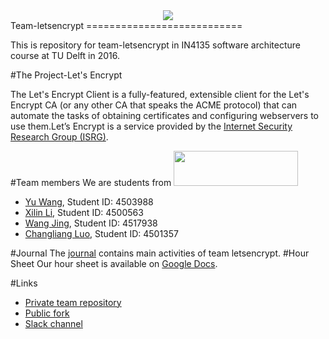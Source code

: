 <div  align="center">
    <img src="https://letsencrypt.org/images/letsencrypt-logo-horizontal.svg" />
</div>
Team-letsencrypt
===========================

This is repository for team-letsencrypt in IN4135 software architecture course at TU Delft in 2016.

#The Project-Let's Encrypt

The Let's Encrypt Client is a fully-featured, extensible client for the Let's Encrypt CA (or any other CA that speaks the ACME protocol) that can automate the tasks of obtaining certificates and configuring webservers to use them.Let’s Encrypt is a service provided by the [Internet Security Research Group (ISRG)](https://letsencrypt.org/isrg/).

#Team members
We are students from  <img src="http://www.ce.ewi.tudelft.nl/fileadmin/ce/images/TUDLogo.png" width = "199" height = "55.5" />
- [Yu Wang](https://github.com/wyhitcs), Student ID: 4503988
- [Xilin Li](https://github.com/lixilin2301), Student ID: 4500563
- [Wang Jing](https://github.com/Clover-WangJ), Student ID: 4517938
- [Changliang Luo](https://github.com/YourDaddyIsHere), Student ID: 4501357

#Journal
The [journal](https://github.com/delftswa2016/team-letsencrypt/blob/master/journal.md) contains main activities of team letsencrypt.
#Hour Sheet
Our hour sheet is available on [Google Docs](https://docs.google.com/spreadsheets/d/1WNZ6_zGQyT9PT4Q8Ou8pqhx76jxQEzxe0XPCoo_UU1Y/edit#gid=0).

#Links
- [Private team repository](https://github.com/delftswa2016/team-letsencrypt)
- [Public fork](https://github.com/delftswa2016/letsencrypt)
- [Slack channel](https://delftswa.slack.com/archives/team-letsencrypt)
